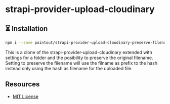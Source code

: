 # strapi-provider-upload-cloudinary

## ⏳ Installation

```bash
npm i --save pointout/strapi-provider-upload-cloudinary-preserve-filename
````
This is a clone of the strapi-provider-upload-cloudinary extended with settings for a folder and the posibility to preserve the original filename. Setting to preserve the filename will use the filname as prefix to the hash instead only using the hash as filename for the uploaded file. 

## Resources

- [MIT License](LICENSE.md)

